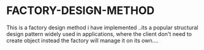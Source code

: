 # FACTORY-DESIGN-METHOD
This is a factory design method i have implemented ..its a popular structural design pattern widely used in applications, where the client don't need to create object instead the factory will manage it on its own....
